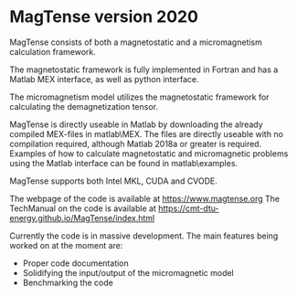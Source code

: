 # MagTense version 2020

MagTense consists of both a magnetostatic and a micromagnetism calculation framework.

The magnetostatic framework is fully implemented in Fortran and has a Matlab MEX interface, as well as python interface.

The micromagnetism model utilizes the magnetostatic framework for calculating the demagnetization tensor.

MagTense is directly useable in Matlab by downloading the already compiled MEX-files in matlab\MEX. The files are directly useable with no compilation required, although Matlab 2018a or greater is required. Examples of how to calculate magnetostatic and micromagnetic problems using the Matlab interface can be found in matlab\examples.  

MagTense supports both Intel MKL, CUDA and CVODE.

The webpage of the code is available at https://www.magtense.org
The TechManual on the code is available at https://cmt-dtu-energy.github.io/MagTense/index.html

Currently the code is in massive development. The main features being worked on at the moment are:
- Proper code documentation
- Solidifying the input/output of the micromagnetic model
- Benchmarking the code
